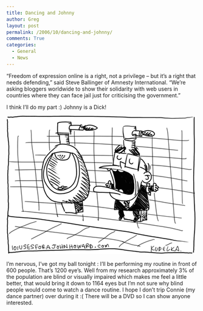 ```yaml
---
title: Dancing and Johnny
author: Greg
layout: post
permalink: /2006/10/dancing-and-johnny/
comments: True
categories:
  - General
  - News
---
```

&#8220;Freedom of expression online is a right, not a privilege &#8211; but it&#8217;s a right that needs defending,&#8221; said Steve Ballinger of Amnesty International. &#8220;We&#8217;re asking bloggers worldwide to show their solidarity with web users in countries where they can face jail just for criticising the government.&#8221;

I think I’ll do my part :) Johnny is a Dick!

[<img class="alignnone size-full wp-image-1165" title="Johnny" src="/wp-content/uploads/2006/10/Johnny.gif" alt="" width="500" height="364" />][1]

I’m nervous, I’ve got my ball tonight : I’ll be performing my routine in front of 600 people. That’s 1200 eye’s. Well from my research approximately 3% of the population are blind or visually impaired which makes me feel a little better, that would bring it down to 1164 eyes but I’m not sure why blind people would come to watch a dance routine. I hope I don’t trip Connie (my dance partner) over during it :( There will be a DVD so I can show anyone interested.

 [1]: /wp-content/uploads/2006/10/Johnny.gif